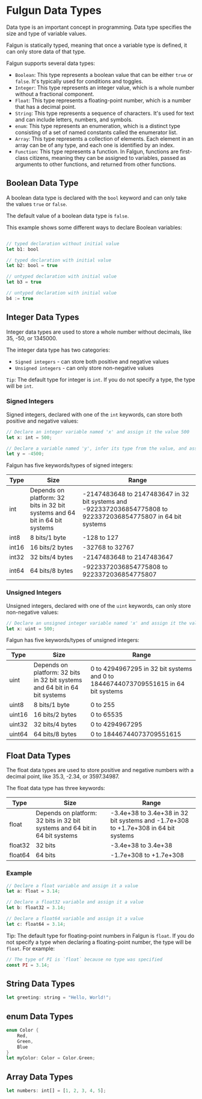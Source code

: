 # Fulgun Data Types

Data type is an important concept in programming. Data type specifies the size and type of variable values.

Falgun is statically typed, meaning that once a variable type is defined, it can only store data of that type.

Falgun supports several data types:

- `Boolean`: This type represents a boolean value that can be either `true` or `false`. It's typically used for conditions and toggles.
- `Integer`: This type represents an integer value, which is a whole number without a fractional component.
- `Float`: This type represents a floating-point number, which is a number that has a decimal point.
- `String`: This type represents a sequence of characters. It's used for text and can include letters, numbers, and symbols.
- `enum`: This type represents an enumeration, which is a distinct type consisting of a set of named constants called the enumerator list.
- `Array`: This type represents a collection of elements. Each element in an array can be of any type, and each one is identified by an index.
- `Function`: This type represents a function. In Falgun, functions are first-class citizens, meaning they can be assigned to variables, passed as arguments to other functions, and returned from other functions.


## Boolean Data Type

A boolean data type is declared with the `bool` keyword and can only take the values `true` or `false`.

The default value of a boolean data type is `false`.

This example shows some different ways to declare Boolean variables:
```js

// typed declaration without initial value
let b1: bool 

// typed declaration with initial value
let b2: bool = true 

// untyped declaration with initial value
let b3 = true

// untyped declaration with initial value
b4 := true 
```

## Integer Data Types
Integer data types are used to store a whole number without decimals, like 35, -50, or 1345000.

The integer data type has two categories:
- `Signed integers` - can store both positive and negative values
- `Unsigned integers` - can only store non-negative values

`Tip`: The default type for integer is `int`. If you do not specify a type, the type will be `int`.

### Signed Integers
Signed integers, declared with one of the `int` keywords, can store both positive and negative values:

```js
// Declare an integer variable named 'x' and assign it the value 500
let x: int = 500;

// Declare a variable named 'y', infer its type from the value, and assign it the value -4500
let y = -4500;
```

Falgun has five keywords/types of signed integers:

| Type  | Size | Range |
|-------|------|-------|
| int   | Depends on platform: 32 bits in 32 bit systems and 64 bit in 64 bit systems | -2147483648 to 2147483647 in 32 bit systems and -9223372036854775808 to 9223372036854775807 in 64 bit systems |
| int8  | 8 bits/1 byte | -128 to 127 |
| int16 | 16 bits/2 bytes | -32768 to 32767 |
| int32 | 32 bits/4 bytes | -2147483648 to 2147483647 |
| int64 | 64 bits/8 bytes | -9223372036854775808 to 9223372036854775807 |

### Unsigned Integers
Unsigned integers, declared with one of the `uint` keywords, can only store non-negative values:



```js
// Declare an unsigned integer variable named 'x' and assign it the value 500
let x: uint = 500;
```

Falgun has five keywords/types of unsigned integers:

| Type   | Size | Range |
|--------|------|-------|
| uint   | Depends on platform: 32 bits in 32 bit systems and 64 bit in 64 bit systems | 0 to 4294967295 in 32 bit systems and 0 to 18446744073709551615 in 64 bit systems |
| uint8  | 8 bits/1 byte | 0 to 255 |
| uint16 | 16 bits/2 bytes | 0 to 65535 |
| uint32 | 32 bits/4 bytes | 0 to 4294967295 |
| uint64 | 64 bits/8 bytes | 0 to 18446744073709551615 |


## Float Data Types

The float data types are used to store positive and negative numbers with a decimal point, like 35.3, -2.34, or 3597.34987.

The float data type has three keywords:

| Type    | Size      | Range                  |
|---------|-----------|------------------------|
| float   | Depends on platform: 32 bits in 32 bit systems and 64 bit in 64 bit systems | -3.4e+38 to 3.4e+38 in 32 bit systems and -1.7e+308 to +1.7e+308 in 64 bit systems |
| float32 | 32 bits   | -3.4e+38 to 3.4e+38    |
| float64 | 64 bits   | -1.7e+308 to +1.7e+308 |

### Example

```js
// Declare a float variable and assign it a value
let a: float = 3.14;

// Declare a float32 variable and assign it a value
let b: float32 = 3.14;

// Declare a float64 variable and assign it a value
let c: float64 = 3.14;
```

Tip: The default type for floating-point numbers in Falgun is `float`. If you do not specify a type when declaring a floating-point number, the type will be `float`. For example:

```js
// The type of PI is `float` because no type was specified
const PI = 3.14; 
```

## String Data Types
```rust
let greeting: string = "Hello, World!";
```

## enum Data Types
```rust
enum Color {
    Red,
    Green,
    Blue
}
let myColor: Color = Color.Green;
```

## Array Data Types

```rust
let numbers: int[] = [1, 2, 3, 4, 5];
```